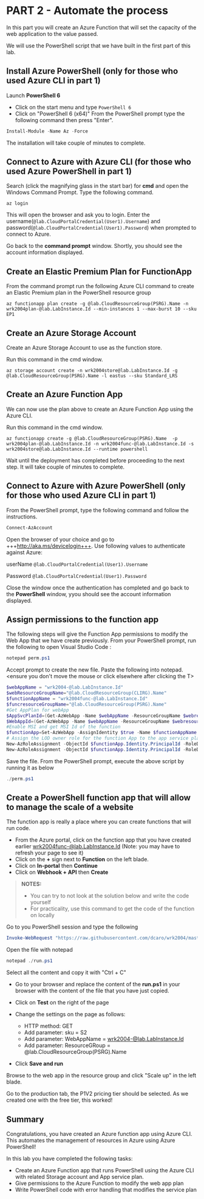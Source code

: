 # PART 2 - Automate the process

In this part you will create an Azure Function that will set the capacity of the web application to the value passed.

We will use the PowerShell script that we have built in the first part of this lab.

## Install Azure PowerShell (only for those who used Azure CLI in part 1)
Launch **PowerShell 6**
- Click on the start menu and type `PowerShell 6`
- Click on "PowerShell 6 (x64)"
From the PowerShell prompt type the following command then press "Enter".

```PowerShell
Install-Module -Name Az -Force
```
The installation will take couple of minutes to complete.

## Connect to Azure with Azure CLI (for those who used Azure PowerShell in part 1)
Search (click the magnifying glass in the start bar) for **cmd** and open the  Windows Command Prompt. Type the following command. 
```CLI
az login
```
This will open the browser and ask you to login. Enter the username(`@lab.CloudPortalCredential(User1).Username`) and password(`@lab.CloudPortalCredential(User1).Password`) when prompted to connect to Azure.

Go back to the **command prompt** window. Shortly, you should see the account information displayed.

## Create an Elastic Premium Plan for FunctionApp
From the command prompt run the following Azure CLI command to create an Elastic Premium plan in the PowerShell resource group

```CLI
az functionapp plan create -g @lab.CloudResourceGroup(PSRG).Name -n wrk2004plan-@lab.LabInstance.Id --min-instances 1 --max-burst 10 --sku EP1
```

## Create an Azure Storage Account
Create an Azure Storage Account to use as the function store.

Run this command in the cmd window.
```CLI
az storage account create -n wrk2004store@lab.LabInstance.Id -g @lab.CloudResourceGroup(PSRG).Name -l eastus --sku Standard_LRS
```

## Create an Azure Function App
We can now use the plan above to create an Azure Function App using the Azure CLI.

Run this command in the cmd window.

```CLI
az functionapp create -g @lab.CloudResourceGroup(PSRG).Name  -p wrk2004plan-@lab.LabInstance.Id -n wrk2004func-@lab.LabInstance.Id -s wrk2004store@lab.LabInstance.Id --runtime powershell
```

Wait until the deployment has completed before proceeding to the next step. It will take couple of minutes to complete.

## Connect to Azure with Azure PowerShell (only for those who used Azure CLI in part 1)
From the PowerShell prompt, type the following command and follow the instructions.

```PowerShell
Connect-AzAccount
```
Open the browser of your choice and go to +++http://aka.ms/devicelogin+++. Use following values to authenticate against Azure:

userName
    ```@lab.CloudPortalCredential(User1).Username```

Password
    ```@lab.CloudPortalCredential(User1).Password```

Close the window once the authentication has completed and go back to the **PowerShell** window, yyou should see the account information displayed.

## Assign permissions to the function app
The following steps will give the Function App permissions to modify the Web App that we have create previously.
From your PowerShell prompt, run the following to open Visual Studio Code :
```PowerShell
notepad perm.ps1
```
Accept prompt to create the new file. Paste the following into notepad.<ensure you don't move the mouse or click elsewhere after clicking the T>
```PowerShell
$webAppName = "wrk2004-@lab.LabInstance.Id"
$webResourceGroupName="@lab.CloudResourceGroup(CLIRG).Name"
$functionAppName = "wrk2004func-@lab.LabInstance.Id"
$funcresourceGroupName="@lab.CloudResourceGroup(PSRG).Name"
#Get AppPlan for webApp
$AppSvcPlanId=(Get-AzWebApp -Name $webAppName -ResourceGroupName $webresourceGroupName).ServerFarmId
$WebAppId=(Get-AzWebApp -Name $webAppName -ResourceGroupName $webresourceGroupName).Id
#Enable MSI and get MSI Id of the function
$functionApp=Set-AzWebApp -AssignIdentity $true -Name $functionAppName -ResourceGroupName $funcresourceGroupName
# Assign the LOD owner role for the function App to the app service plan
New-AzRoleAssignment -ObjectId $functionApp.Identity.PrincipalId -RoleDefinitionName "LOD Owner" -Scope $AppSvcPlanId
New-AzRoleAssignment -ObjectId $functionApp.Identity.PrincipalId -RoleDefinitionName "LOD Owner" -Scope $WebAppId
```
Save the file. From the PowerShell prompt, execute the above script by running it as below
```PowerShell
./perm.ps1
```

## Create a PowerShell function app that will allow to manage the scale of a website

The function app is really a place where you can create functions that will run code.

- From the Azure portal, click on the function app that you have created earlier wrk2004func-@lab.LabInstance.Id (Note: you may have to refresh your page to see it)
- Click on the **+** sign next to **Function** on the left blade.
- Click on **In-portal** then **Continue**
- Click on **Webhook + API** then **Create**

> **NOTES:**
>
> - You can try to not look at the solution below and write the code yourself
> - For practicality, use this command to get the code of the function on locally

Go to you PowerShell session and type the following

```PowerShell
Invoke-WebRequest "https://raw.githubusercontent.com/dcaro/wrk2004/master/run.ps1" -OutFile ./run.ps1
```

Open the file with notepad

```PowerShell
notepad ./run.ps1
```

Select all the content and copy it with "Ctrl + C"

- Go to your browser and replace the content of the **run.ps1** in your browser with the content of the file that you have just copied.

- Click on **Test** on the right of the page
- Change the settings on the page as follows:
  - HTTP method: GET
  - Add parameter: sku = S2
  - Add parameter: WebAppName = wrk2004-@lab.LabInstance.Id
  - Add parameter: ResourceGRoup = @lab.CloudResourceGroup(PSRG).Name
  
- Click **Save and run**

Browse to the web app in the resource group and click "Scale up" in the left blade.

Go to the production tab, the P1V2 pricing tier should be selected. As we created one with the free tier, this worked!

## Summary

Congratulations, you have created an  Azure function app using Azure CLI. This automates the management of resources in Azure using Azure PowerShell!

In this lab you have completed the following tasks:
- Create an Azure Function app that runs PowerShell using the Azure CLI with related Storage account and App service plan.
- Give permissions to the Azure Function to modify the web app plan
- Write PowerShell code with error handling that modifies the service plan
